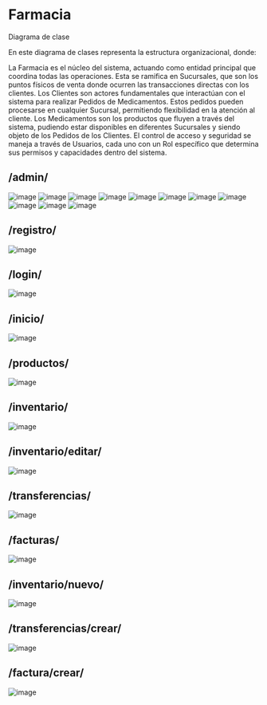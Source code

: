 # Farmacia

Diagrama de clase 


En este diagrama de clases representa la estructura organizacional, donde:

La Farmacia es el núcleo del sistema, actuando como entidad principal que coordina todas las operaciones. Esta se ramifica en Sucursales, que son los puntos físicos de venta donde ocurren las transacciones directas con los clientes.
Los Clientes son actores fundamentales que interactúan con el sistema para realizar Pedidos de Medicamentos. Estos pedidos pueden procesarse en cualquier Sucursal, permitiendo flexibilidad en la atención al cliente.
Los Medicamentos son los productos que fluyen a través del sistema, pudiendo estar disponibles en diferentes Sucursales y siendo objeto de los Pedidos de los Clientes.
El control de acceso y seguridad se maneja a través de Usuarios, cada uno con un Rol específico que determina sus permisos y capacidades dentro del sistema.


## /admin/
![image](https://github.com/user-attachments/assets/56b9e134-acd3-4d3c-8b5f-51ddb0def718)
![image](https://github.com/user-attachments/assets/0b085fd0-d156-417c-9bb8-d3bff4d8d5e5)
![image](https://github.com/user-attachments/assets/e324543b-97b3-48ed-83cf-b257e5fd0f1a)
![image](https://github.com/user-attachments/assets/28dea1b2-d6f5-4c94-b0d3-28d56fd72b91)
![image](https://github.com/user-attachments/assets/0f3c3354-76e8-41a0-a37e-a93ae21c8f20)
![image](https://github.com/user-attachments/assets/e6829afe-7656-43f0-892d-b9c96f0241af)
![image](https://github.com/user-attachments/assets/61f7181a-7c35-442b-9799-3b0183d2b780)
![image](https://github.com/user-attachments/assets/56e419ab-3986-4be4-ac37-4aa6dfed2a92)
![image](https://github.com/user-attachments/assets/ed24acfb-7a7a-4910-b1cf-3ae384ea6a00)
![image](https://github.com/user-attachments/assets/cd210acf-4d93-4751-9735-de1106b0ae4a)
![image](https://github.com/user-attachments/assets/60319d85-da71-4dac-9fdc-3a430e8ac7fa)

## /registro/
![image](https://github.com/user-attachments/assets/a6643467-8286-4cda-baaa-0388407b2670)
## /login/
![image](https://github.com/user-attachments/assets/0962b994-f418-4a40-aa13-c6397086238c) 
## /inicio/
![image](https://github.com/user-attachments/assets/528708fd-d818-4a1d-8e62-fab80c9dc177)
## /productos/
![image](https://github.com/user-attachments/assets/0a113866-6bbf-4f30-80cb-3fe3b6627697)
## /inventario/
![image](https://github.com/user-attachments/assets/0c03f8c5-a7af-4330-afb5-e337cf7b8651)
## /inventario/editar/
![image](https://github.com/user-attachments/assets/a660484a-7fa7-4dbb-803a-952fd86773db)
## /transferencias/
![image](https://github.com/user-attachments/assets/b3450bdb-88ca-479a-98dd-5ff3abbc4beb)
## /facturas/
![image](https://github.com/user-attachments/assets/51b978d1-505c-4832-9906-cb2cfaca456d)
## /inventario/nuevo/
![image](https://github.com/user-attachments/assets/b4dabbb0-dc73-4ed1-948f-d728e14c698e)
## /transferencias/crear/
![image](https://github.com/user-attachments/assets/f130d1a9-a0f8-4554-9289-4b61ede342c0)
## /factura/crear/
![image](https://github.com/user-attachments/assets/7f19fdd8-dfee-4292-8546-1e162dc4ec77)


